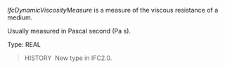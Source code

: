 _IfcDynamicViscosityMeasure_ is a measure of the viscous resistance of a medium.

Usually measured in Pascal second (Pa s).

Type: REAL

> HISTORY&nbsp; New type in IFC2.0.